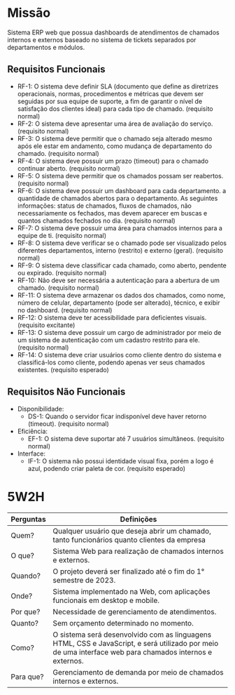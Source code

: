 ﻿# Missão

Sistema ERP web que possua dashboards de atendimentos de chamados internos e externos baseado no sistema de tickets separados por departamentos e módulos.


## Requisitos Funcionais

-   RF-1: O sistema deve definir SLA (documento que define as diretrizes operacionais, normas, procedimentos e métricas que devem ser seguidas por sua equipe de suporte, a fim de garantir o nível de satisfação dos clientes ideal) para cada tipo de chamado. (requisito normal)
-   RF-2: O sistema deve apresentar uma área de avaliação do serviço. (requisito normal)
-   RF-3: O sistema deve permitir que o chamado seja alterado mesmo após ele estar em andamento, como mudança de departamento do chamado. (requisito normal)
-   RF-4: O sistema deve possuir um prazo (timeout) para o chamado continuar aberto. (requisito normal)
-   RF-5: O sistema deve permitir que os chamados possam ser reabertos. (requisito normal)
-   RF-6: O sistema deve possuir um dashboard para cada departamento. a quantidade de chamados abertos para o departamento. As seguintes informações: status de chamados, fluxos de chamados, não necessariamente os fechados, mas devem aparecer em buscas e quantos chamados fechados no dia.  (requisito normal)
-   RF-7: O sistema deve possuir uma área para chamados internos para a equipe de ti. (requisito normal)
-   RF-8: O sistema deve verificar se o chamado pode ser visualizado pelos diferentes departamentos, interno (restrito) e externo (geral). (requisito normal) 
-   RF-9: O sistema deve classificar cada chamado, como aberto, pendente ou expirado. (requisito normal)
-   RF-10: Não deve ser necessária a autenticação para a abertura de um chamado. (requisito normal)
-   RF-11: O sistema deve armazenar os dados dos chamados, como nome, número de celular, departamento (pode ser alterado), técnico, e exibir no dashboard. (requisito normal)
-   RF-12: O sistema deve ter acessibilidade para deficientes visuais. (requisito excitante)
-   RF-13: O sistema deve possuir um cargo de administrador por meio de um sistema de autenticação com um cadastro restrito para ele. (requisito normal)
-   RF-14: O sistema deve criar usuários como cliente dentro do sistema e classificá-los como cliente, podendo apenas ver seus chamados existentes. (requisito esperado)


## Requisitos Não Funcionais

-   Disponibilidade:
    -   DS-1: Quando o servidor ficar indisponível deve haver retorno (timeout). (requisito normal)
-   Eficiência:
    -   EF-1: O sistema deve suportar até 7 usuários simultâneos. (requisito normal)
-   Interface:
    -   IF-1: O sistema não possui identidade visual fixa, porém a logo é azul, podendo criar paleta de cor. (requisito esperado)

# 5W2H

Perguntas | Definições
--------------------------------|------------------------------------------------------------
 Quem? | Qualquer usuário que deseja abrir um chamado, tanto funcionários quanto clientes da empresa
 O que? | Sistema Web para realização de chamados internos e externos.
 Quando?| O projeto deverá ser finalizado até o fim do 1° semestre de 2023.
Onde? | Sistema implementado na Web, com aplicações funcionais em desktop e mobile.
Por que? | Necessidade de gerenciamento de atendimentos.
Quanto? | Sem orçamento determinado no momento.
Como? |O sistema será desenvolvido com as linguagens HTML, CSS e JavaScript, e será utilizado por meio de uma interface web para chamados internos e externos.
Para que? |Gerenciamento de demanda por meio de chamados internos e externos.


